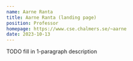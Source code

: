 ```yaml
---
name: Aarne Ranta
title: Aarne Ranta (landing page)
position: Professor
homepage: https://www.cse.chalmers.se/~aarne
date: 2023-10-13
---
```

TODO fill in 1-paragraph description

